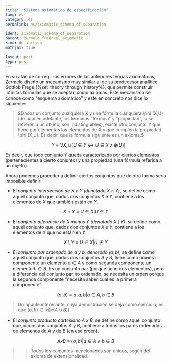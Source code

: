 ```yaml
---
title: "Sistema axiomático de especificación"
lang: es
category: es
permalink: es/axiomatic_schema_of_separation

ident: axiomatic_schema_of_separation
parent: zermelo_fraenkel_axiomatic
kind: definition
mathjax: true

layout: post
type: post
---
```


En su afán de corregir los errores de las anteriores teorías axiomáticas, Zermelo diseñó un mecanismo muy similar al de su predecesor analítico Gottlob Frege {%set_theory_through_history%}, que permite construir infinitas fórmulas que se aceptan como axiomas. Este mecanismo se conoce como "esquema axiomático" y este en concreto nos dice lo siguiente:

> $Dados un conjunto cualquiera X y una fórmula cualquiera \phi (X,U) (de aquí en adelante, los términos "fórmula" y "propiedad", si se refieren a un objeto, son indistinguibles), existe otro conjunto Y que tiene por elementos los elementos de X y que cumplen la propiedad \phi (X,U). Es decir, que la fórmula siguiente es un axioma:$

$$\quad Y \equiv \forall X,U (U \in Y \longleftrightarrow U \in X \wedge \phi(U))$$

Es decir, que todo conjunto $Y$ queda caracterizado por ciertos elementos (pertenecientes a cierto conjunto) y una propiedad (una fórmula referida a un objeto).

Ahora podemos proceder a definir ciertos conjuntos que de otra forma sería imposible definir:

* El *conjunto intersección de $X$ e $Y$ (denotado $X \cap Y$)*, se define como aquel conjunto que, dados dos conjuntos $X$ e $Y$, contiene a los elementos de $X$ que también están en $Y$.

$$X \cap Y \equiv {U \in X | U \in Y}$$

* El *conjunto diferencia de $X$ menos $Y$ (denotado $X \setminus Y$)*, se define como aquel conjunto que, dados dos conjuntos $X$ e $Y$, contiene a los elementos de $X$ que no están en $Y$.

$$X \setminus Y \equiv {U \in X | U \notin Y}$$

* El *conjunto par ordenado de $a$ y $b$, denotado $(a,b)$*, se define como aquel conjunto que, dados dos conjuntos $A$ y $B$, tiene como primera componente un elemento $a \in A$ y como segunda componente un elemento $b \in B$. Es un conjunto par (porque tiene dos elementos), pero a diferencia del conjunto par no ordenado, se necesita un orden porque la segunda componente "necesita saber cuál es la primera componente".

$$(a,b) \equiv {{a,{a,b}} | a \in A, b \in B}$$

> Un apunte interesante, cuya demostración se deja como ejercicio, es que $(a,b) \in \mathcal{P} (\mathcal{P} (A \cup B))$ 

* El *conjunto producto cartesiano $A$ x $B$*, se define como aquel conjunto que, dados dos conjuntos $A$ y $B$, contiene a todos los pares ordenados de elemenos de $A$ y de $B$ (en ese orden).

$$A x B \equiv {(a,b) | a \in A \wedge b \in B}$$

>> Todos los conjuntos mencionados son únicos, según del axioma de extensionalidad.